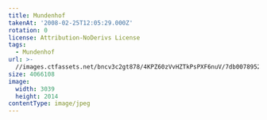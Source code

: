 ```yaml
---
title: Mundenhof
takenAt: '2008-02-25T12:05:29.000Z'
rotation: 0
license: Attribution-NoDerivs License
tags:
  - Mundenhof
url: >-
  //images.ctfassets.net/bncv3c2gt878/4KPZ60zVvHZTkPsPXF6nuV/7db0078952c2cfd0111c4acb17ee3925/mundenhof_4560351382_o
size: 4066108
image:
  width: 3039
  height: 2014
contentType: image/jpeg
---
```


